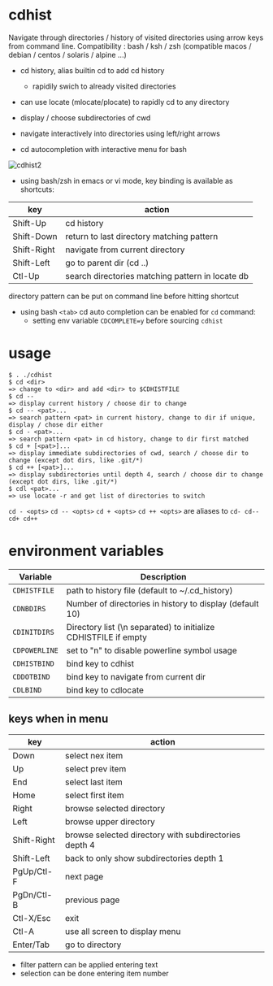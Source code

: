 # cdhist

Navigate through directories / history of visited directories using arrow keys from command line.
Compatibility : bash / ksh / zsh
(compatible macos / debian / centos / solaris / alpine ...)

* cd history, alias builtin cd to add cd history  
  * rapidily swich to already visited directories

* can use locate (mlocate/plocate) to rapidly cd to any directory

* display / choose subdirectories of cwd

* navigate interactively into directories using left/right arrows

* cd autocompletion with interactive menu for bash

![cdhist2](https://github.com/joknarf/cdhist/assets/10117818/e8eb130c-9cc8-4a1d-904d-034b6d1f93b4)

* using bash/zsh in emacs or vi mode, key binding is available as shortcuts:

|key        | action                                                |
|-----------|-------------------------------------------------------|
|Shift-Up   | cd history                                            |
|Shift-Down | return to last directory matching pattern             |
|Shift-Right| navigate from current directory                       |
|Shift-Left | go to parent dir (cd ..)                              |
|Ctl-Up     | search directories matching pattern in locate db      |

directory pattern can be put on command line before hitting shortcut

* using bash `<tab>` cd auto completion can be enabled for `cd` command:
  * setting env variable `CDCOMPLETE=y` before sourcing `cdhist`

# usage

```
$ . ./cdhist
$ cd <dir>
=> change to <dir> and add <dir> to $CDHISTFILE
$ cd --
=> display current history / choose dir to change
$ cd -- <pat>...
=> search pattern <pat> in current history, change to dir if unique, display / chose dir either
$ cd - <pat>...
=> search pattern <pat> in cd history, change to dir first matched
$ cd + [<pat>]...
=> display immediate subdirectories of cwd, search / choose dir to change (except dot dirs, like .git/*)
$ cd ++ [<pat>]...
=> display subdirectories until depth 4, search / choose dir to change (except dot dirs, like .git/*)
$ cdl <pat>...
=> use locate -r and get list of directories to switch
```

`cd - <opts>` `cd -- <opts>` `cd + <opts>` `cd ++ <opts>` are aliases to `cd- cd-- cd+ cd++`


# environment variables

|Variable     | Description                                                       |
|-------------|-------------------------------------------------------------------|
|`CDHISTFILE` | path to history file (default to ~/.cd_history)                   |
|`CDNBDIRS`   | Number of directories in history to display (default 10)          |
|`CDINITDIRS` | Directory list (\n separated) to initialize CDHISTFILE if empty   |
|`CDPOWERLINE`| set to "n" to disable powerline symbol usage                      |
|`CDHISTBIND` | bind key to cdhist                                                |
|`CDDOTBIND`  | bind key to navigate from current dir                             |
|`CDLBIND`    | bind key to cdlocate                                              |

## keys when in menu

|key        | action                                                |
|---------- |-------------------------------------------------------|
|Down       | select nex item                                       | 
|Up         | select prev item                                      |
|End        | select last item                                      |
|Home       | select first item                                     | 
|Right      | browse selected directory                             |
|Left       | browse upper directory                                |
|Shift-Right| browse selected directory with subdirectories depth 4 |
|Shift-Left | back to only show subdirectories depth 1              |
|PgUp/Ctl-F | next page                                             |
|PgDn/Ctl-B | previous page                                         |
|Ctl-X/Esc  | exit                                                  |
|Ctl-A      | use all screen to display menu                        |
|Enter/Tab  | go to directory                                       |

* filter pattern can be applied entering text
* selection can be done entering item number
